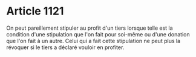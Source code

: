 # Article 1121

On peut pareillement stipuler au profit d'un tiers lorsque telle est la condition d'une stipulation que l'on fait pour soi-même ou d'une donation que l'on fait à un autre. Celui qui a fait cette stipulation ne peut plus la révoquer si le tiers a déclaré vouloir en profiter.
